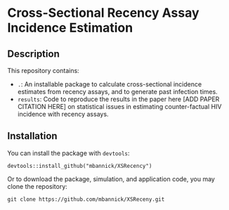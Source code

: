 # Cross-Sectional Recency Assay Incidence Estimation

## Description
This repository contains:
- `.`: An installable package to calculate cross-sectional incidence estimates from recency assays, and to generate past infection times.
- `results`: Code to reproduce the results in the paper here [ADD PAPER CITATION HERE] on statistical issues in estimating counter-factual HIV incidence with recency assays.

## Installation

You can install the package with `devtools`:
```{bash}
devtools::install_github("mbannick/XSRecency")
```

Or to download the package, simulation, and application code, you may clone the repository:
```{bash}
git clone https://github.com/mbannick/XSReceny.git
```
